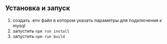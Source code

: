 ## Установка и запуск

1. создать .env файл в котором указать параметры для подключения к mysql
2. запустить `npm run install`
3. запустить `npm run build` 